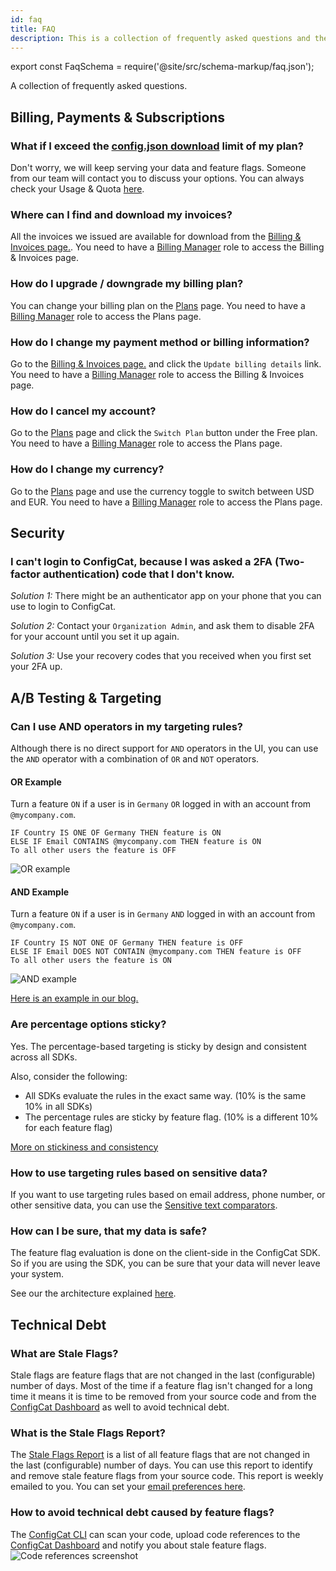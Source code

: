 ```yaml
---
id: faq
title: FAQ
description: This is a collection of frequently asked questions and the most typical answers from the ConfigCat Support Team.
---
```


export const FaqSchema = require('@site/src/schema-markup/faq.json');

<script type='application/ld+json' dangerouslySetInnerHTML={ { __html: JSON.stringify(FaqSchema) }}></script>

A collection of frequently asked questions.

## Billing, Payments & Subscriptions

### What if I exceed the [config.json download](/requests) limit of my plan?
Don't worry, we will keep serving your data and feature flags. Someone from our team will contact you to discuss your options.
You can always check your Usage & Quota [here](https://app.configcat.com/organization/usage).

### Where can I find and download my invoices?
All the invoices we issued are available for download from the [Billing & Invoices page.](https://app.configcat.com/organization/billing).
You need to have a [Billing Manager](organization.md/#billing-manager-role) role to access the Billing & Invoices page.

### How do I upgrade / downgrade my billing plan?
You can change your billing plan on the [Plans](https://app.configcat.com/organization/plans) page.
You need to have a [Billing Manager](organization.md/#billing-manager-role) role to access the Plans page.

### How do I change my payment method or billing information?
Go to the [Billing & Invoices page.](https://app.configcat.com/organization/billing) and click the `Update billing details` link.
You need to have a [Billing Manager](organization.md/#billing-manager-role) role to access the Billing & Invoices page.

### How do I cancel my account?
Go to the [Plans](https://app.configcat.com/organization/plans) page and click the `Switch Plan` button under the Free plan.
You need to have a [Billing Manager](organization.md/#billing-manager-role) role to access the Plans page.

### How do I change my currency?
Go to the [Plans](https://app.configcat.com/organization/plans) page and use the currency toggle to switch between USD and EUR.
You need to have a [Billing Manager](organization.md#billing-manager-role) role to access the Plans page.

## Security
### I can't login to ConfigCat, because I was asked a 2FA (Two-factor authentication) code that I don't know.

*Solution 1:* There might be an authenticator app on your phone that you can use to login to ConfigCat.

*Solution 2:* Contact your `Organization Admin`, and ask them to disable 2FA for your account until you set it up again.

*Solution 3:* Use your recovery codes that you received when you first set your 2FA up.

## A/B Testing & Targeting

### Can I use AND operators in my targeting rules?
Although there is no direct support for `AND` operators in the UI, you can use the `AND` operator with a combination of `OR` and `NOT` operators.

#### OR Example
Turn a feature `ON` if a user is in `Germany` `OR` logged in with an account from `@mycompany.com`.

```
IF Country IS ONE OF Germany THEN feature is ON
ELSE IF Email CONTAINS @mycompany.com THEN feature is ON
To all other users the feature is OFF
```
![OR example](/assets/faq/or-example.png)

#### AND Example
Turn a feature `ON` if a user is in `Germany` `AND` logged in with an account from `@mycompany.com`.
```
IF Country IS NOT ONE OF Germany THEN feature is OFF
ELSE IF Email DOES NOT CONTAIN @mycompany.com THEN feature is OFF
To all other users the feature is ON
```
![AND example](/assets/faq/and-example.png)

[Here is an example in our blog.](https://configcat.com/blog/2019/10/23/user-segmentation-and-targeting/#everyone-in-my-company-plus-android-users-from-germany-above-v53)

### Are percentage options sticky?
Yes. The percentage-based targeting is sticky by design and consistent across all SDKs.

Also, consider the following:
- All SDKs evaluate the rules in the exact same way. (10% is the same 10% in all SDKs)
- The percentage rules are sticky by feature flag. (10% is a different 10% for each feature flag)

[More on stickiness and consistency](advanced/targeting.md/#stickiness--consistency)

### How to use targeting rules based on sensitive data?
If you want to use targeting rules based on email address, phone number, or other sensitive data, you can use the [Sensitive text comparators](advanced/targeting.md/#sensitive-text-comparators).

### How can I be sure, that my data is safe?
The feature flag evaluation is done on the client-side in the ConfigCat SDK. So if you are using the SDK, you can be sure that your data will never leave your system.

See our the architecture explained [here](https://configcat.com/architecture/).

## Technical Debt
### What are Stale Flags?
Stale flags are feature flags that are not changed in the last (configurable) number of days. Most of the time if a feature flag isn't changed for a long time it means it is time to be removed from your source code and from the [ConfigCat Dashboard](https://app.configcat.com/) as well to avoid technical debt.

### What is the Stale Flags Report?
The [Stale Flags Report](https://app.configcat.com/my-account/stale-flags-report) is a list of all feature flags that are not changed in the last (configurable) number of days. You can use this report to identify and remove stale feature flags from your source code. This report is weekly emailed to you. You can set your [email preferences here](https://app.configcat.com/my-account/stale-flags-report).

### How to avoid technical debt caused by feature flags?
The [ConfigCat CLI](/advanced/code-references/overview) can scan your code, upload code references to the [ConfigCat Dashboard](https://app.configcat.com/) and notify you about stale feature flags.
![Code references screenshot](/assets/cli/code-refs.png)

